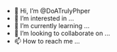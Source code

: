 - 👋 Hi, I’m @DoATrulyPhper
- 👀 I’m interested in ...
- 🌱 I’m currently learning ...
- 💞️ I’m looking to collaborate on ...
- 📫 How to reach me ...

<!---
DoATrulyPhper/DoATrulyPhper is a ✨ special ✨ repository because its `README.md` (this file) appears on your GitHub profile.
You can click the Preview link to take a look at your changes.
--->
